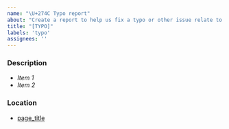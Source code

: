 ```yaml
---
name: "\U+274C Typo report"
about: "Create a report to help us fix a typo or other issue relate to our website's content"
title: "[TYPO]"
labels: 'typo'
assignees: ''
---
```

<!-- Use this template to raise issues about the content in the Turing Commons. If you would like to raise an issue about fixing bug or code issues, please use the Bug Report template. -->

### Description
<!-- Use this section to clearly and concisely describe the mistake or omission. -->

- *Item 1*
- *Item 2*

### Location
<!-- Please tell us which page or file the issue is located on. For example [About this Course](https://github.com/alan-turing-institute/turing-commons/blob/main/docs/rri/index.md) -->

- [page_title](link-to-file)
